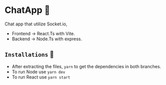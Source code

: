 # ChatApp 💬
Chat app that utilize Socket.io,
- Frontend -> React.Ts with Vite.
- Backend -> Node.Ts with express.

## `Installations` 🔧
- After extracting the files, `yarn` to get the dependencies in both branches.
- To run Node use `yarn dev`
- To run React use `yarn start`
